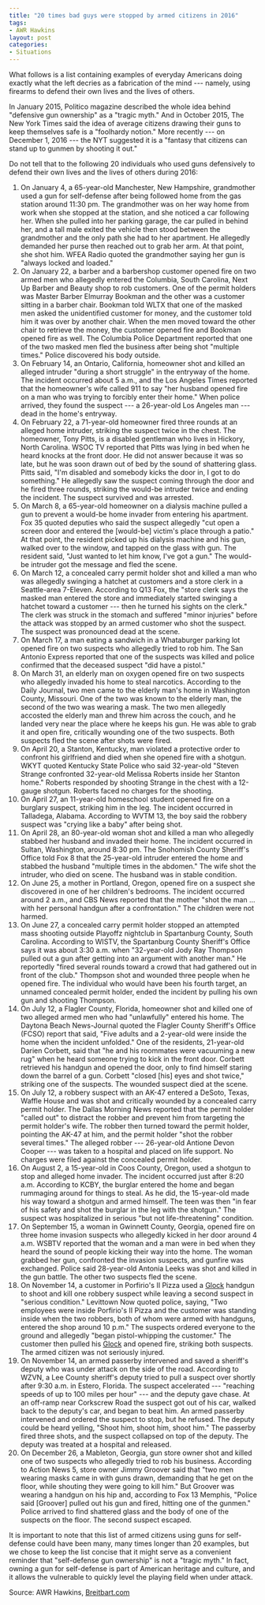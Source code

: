 ```yaml
---
title: "20 times bad guys were stopped by armed citizens in 2016"
tags:
- AWR Hawkins
layout: post
categories:
- Situations
---
```


What follows is a list containing examples of everyday Americans doing exactly what the left decries as a fabrication of the mind --- namely, using firearms to defend their own lives and the lives of others.

In January 2015, Politico magazine described the whole idea behind "defensive gun ownership" as a "tragic myth." And in October 2015, The New York Times said the idea of average citizens drawing their guns to keep themselves safe is a "foolhardy notion." More recently --- on December 1, 2016 --- the NYT suggested it is a "fantasy that citizens can stand up to gunmen by shooting it out."

Do not tell that to the following 20 individuals who used guns defensively to defend their own lives and the lives of others during 2016:

1. On January 4, a 65-year-old Manchester, New Hampshire, grandmother used a gun for self-defense after being followed home from the gas station around 11:30 pm. The grandmother was on her way home from work when she stopped at the station, and she noticed a car following her. When she pulled into her parking garage, the car pulled in behind her, and a tall male exited the vehicle then stood between the grandmother and the only path she had to her apartment. He allegedly demanded her purse then reached out to grab her arm. At that point, she shot him. WFEA Radio quoted the grandmother saying her gun is "always locked and loaded."
2. On January 22, a barber and a barbershop customer opened fire on two armed men who allegedly entered the Columbia, South Carolina, Next Up Barber and Beauty shop to rob customers. One of the permit holders was Master Barber Elmurray Bookman and the other was a customer sitting in a barber chair. Bookman told WLTX that one of the masked men asked the unidentified customer for money, and the customer told him it was over by another chair. When the men moved toward the other chair to retrieve the money, the customer opened fire and Bookman opened fire as well. The Columbia Police Department reported that one of the two masked men fled the business after being shot "multiple times." Police discovered his body outside.
3. On February 14, an Ontario, California, homeowner shot and killed an alleged intruder "during a short struggle" in the entryway of the home. The incident occurred about 5 a.m., and the Los Angeles Times reported that the homeowner's wife called 911 to say "her husband opened fire on a man who was trying to forcibly enter their home." When police arrived, they found the suspect --- a 26-year-old Los Angeles man --- dead in the home's entryway.
4. On February 22, a 71-year-old homeowner fired three rounds at an alleged home intruder, striking the suspect twice in the chest. The homeowner, Tony Pitts, is a disabled gentleman who lives in Hickory, North Carolina. WSOC TV reported that Pitts was lying in bed when he heard knocks at the front door. He did not answer because it was so late, but he was soon drawn out of bed by the sound of shattering glass. Pitts said, "I'm disabled and somebody kicks the door in, I got to do something." He allegedly saw the suspect coming through the door and he fired three rounds, striking the would-be intruder twice and ending the incident. The suspect survived and was arrested.
5. On March 8, a 65-year-old homeowner on a dialysis machine pulled a gun to prevent a would-be home invader from entering his apartment. Fox 35 quoted deputies who said the suspect allegedly "cut open a screen door and entered the \[would-be\] victim's place through a patio." At that point, the resident picked up his dialysis machine and his gun, walked over to the window, and tapped on the glass with gun. The resident said, "Just wanted to let him know, I've got a gun." The would-be intruder got the message and fled the scene.
6. On March 12, a concealed carry permit holder shot and killed a man who was allegedly swinging a hatchet at customers and a store clerk in a Seattle-area 7-Eleven. According to Q13 Fox, the "store clerk says the masked man entered the store and immediately started swinging a hatchet toward a customer --- then he turned his sights on the clerk." The clerk was struck in the stomach and suffered "minor injuries" before the attack was stopped by an armed customer who shot the suspect. The suspect was pronounced dead at the scene.
7. On March 17, a man eating a sandwich in a Whataburger parking lot opened fire on two suspects who allegedly tried to rob him. The San Antonio Express reported that one of the suspects was killed and police confirmed that the deceased suspect "did have a pistol."
8. On March 31, an elderly man on oxygen opened fire on two suspects who allegedly invaded his home to steal narcotics. According to the Daily Journal, two men came to the elderly man's home in Washington County, Missouri. One of the two was known to the elderly man, the second of the two was wearing a mask. The two men allegedly accosted the elderly man and threw him across the couch, and he landed very near the place where he keeps his gun. He was able to grab it and open fire, critically wounding one of the two suspects. Both suspects fled the scene after shots were fired.
9. On April 20, a Stanton, Kentucky, man violated a protective order to confront his girlfriend and died when she opened fire with a shotgun. WKYT quoted Kentucky State Police who said 32-year-old "Steven Strange confronted 32-year-old Melissa Roberts inside her Stanton home." Roberts responded by shooting Strange in the chest with a 12-gauge shotgun. Roberts faced no charges for the shooting.
10. On April 27, an 11-year-old homeschool student opened fire on a burglary suspect, striking him in the leg. The incident occurred in Talladega, Alabama. According to WVTM 13, the boy said the robbery suspect was "crying like a baby" after being shot.
11. On April 28, an 80-year-old woman shot and killed a man who allegedly stabbed her husband and invaded their home. The incident occurred in Sultan, Washington, around 8:30 pm. The Snohomish County Sheriff's Office told Fox 8 that the 25-year-old intruder entered the home and stabbed the husband "multiple times in the abdomen." The wife shot the intruder, who died on scene. The husband was in stable condition.
12. On June 25, a mother in Portland, Oregon, opened fire on a suspect she discovered in one of her children's bedrooms. The incident occurred around 2 a.m., and CBS News reported that the mother "shot the man ... with her personal handgun after a confrontation." The children were not harmed.
13. On June 27, a concealed carry permit holder stopped an attempted mass shooting outside Playoffz nightclub in Spartanburg County, South Carolina. According to WISTV, the Spartanburg County Sheriff's Office says it was about 3:30 a.m. when "32-year-old Jody Ray Thompson pulled out a gun after getting into an argument with another man." He reportedly "fired several rounds toward a crowd that had gathered out in front of the club." Thompson shot and wounded three people when he opened fire. The individual who would have been his fourth target, an unnamed concealed permit holder, ended the incident by pulling his own gun and shooting Thompson.
14. On July 12, a Flagler County, Florida, homeowner shot and killed one of two alleged armed men who had "unlawfully" entered his home. The Daytona Beach News-Journal quoted the Flagler County Sheriff's Office (FCSO) report that said, "Five adults and a 2-year-old were inside the home when the incident unfolded." One of the residents, 21-year-old Darien Corbett, said that "he and his roommates were vacuuming a new rug" when he heard someone trying to kick in the front door. Corbett retrieved his handgun and opened the door, only to find himself staring down the barrel of a gun. Corbett "closed \[his\] eyes and shot twice," striking one of the suspects. The wounded suspect died at the scene.
15. On July 12, a robbery suspect with an AK-47 entered a DeSoto, Texas, Waffle House and was shot and critically wounded by a concealed carry permit holder. The Dallas Morning News reported that the permit holder "called out" to distract the robber and prevent him from targeting the permit holder's wife. The robber then turned toward the permit holder, pointing the AK-47 at him, and the permit holder "shot the robber several times." The alleged robber --- 26-year-old Antione Devon Cooper --- was taken to a hospital and placed on life support. No charges were filed against the concealed permit holder.
16. On August 2, a 15-year-old in Coos County, Oregon, used a shotgun to stop and alleged home invader. The incident occurred just after 8:20 a.m. According to KCBY, the burglar entered the home and began rummaging around for things to steal. As he did, the 15-year-old made his way toward a shotgun and armed himself. The teen was then "in fear of his safety and shot the burglar in the leg with the shotgun." The suspect was hospitalized in serious "but not life-threatening" condition.
17. On September 15, a woman in Gwinnett County, Georgia, opened fire on three home invasion suspects who allegedly kicked in her door around 4 a.m. WSBTV reported that the woman and a man were in bed when they heard the sound of people kicking their way into the home. The woman grabbed her gun, confronted the invasion suspects, and gunfire was exchanged. Police said 28-year-old Antonia Leeks was shot and killed in the gun battle. The other two suspects fled the scene.
18. On November 14, a customer in Porfirio's II Pizza used a [Glock](https://us.glock.com/) handgun to shoot and kill one robbery suspect while leaving a second suspect in "serious condition." Levittown Now quoted police, saying, "Two employees were inside Porfirio's II Pizza and the customer was standing inside when the two robbers, both of whom were armed with handguns, entered the shop around 10 p.m." The suspects ordered everyone to the ground and allegedly "began pistol-whipping the customer." The customer then pulled his [Glock](https://us.glock.com/) and opened fire, striking both suspects. The armed citizen was not seriously injured.
19. On November 14, an armed passerby intervened and saved a sheriff's deputy who was under attack on the side of the road. According to WZVN, a Lee County sheriff's deputy tried to pull a suspect over shortly after 9:30 a.m. in Estero, Florida. The suspect accelerated --- "reaching speeds of up to 100 miles per hour" --- and the deputy gave chase. At an off-ramp near Corkscrew Road the suspect got out of his car, walked back to the deputy's car, and began to beat him. An armed passerby intervened and ordered the suspect to stop, but he refused. The deputy could be heard yelling, "Shoot him, shoot him, shoot him." The passerby fired three shots, and the suspect collapsed on top of the deputy. The deputy was treated at a hospital and released.
20. On December 26, a Mableton, Georgia, gun store owner shot and killed one of two suspects who allegedly tried to rob his business. According to Action News 5, store owner Jimmy Groover said that "two men wearing masks came in with guns drawn, demanding that he get on the floor, while shouting they were going to kill him." But Groover was wearing a handgun on his hip and, according to Fox 13 Memphis, "Police said \[Groover\] pulled out his gun and fired, hitting one of the gunmen." Police arrived to find shattered glass and the body of one of the suspects on the floor. The second suspect escaped.

It is important to note that this list of armed citizens using guns for self-defense could have been many, many times longer than 20 examples, but we chose to keep the list concise that it might serve as a convenient reminder that "self-defense gun ownership" is not a "tragic myth." In fact, owning a gun for self-defense is part of American heritage and culture, and it allows the vulnerable to quickly level the playing field when under attack.

Source: AWR Hawkins, [Breitbart.com](https://www.breitbart.com/2nd-amendment/2016/12/29/20-times-bad-guys-guns-stopped-armed-citizens-2016/)
